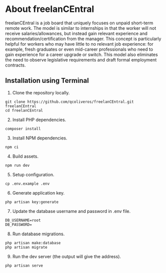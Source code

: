 # About freelanCEntral

freelanCEntral is a job board that uniquely focuses on unpaid short-term remote
work. The model is similar to internships in that the worker will not receive
salaries/allowances, but instead gain relevant experience and
recommendation/certification from the manager. This concept is particularly helpful for
workers who may have little to no relevant job experience: for example, fresh
graduates or even mid-career professionals who need to gain experience for a career
upgrade or switch. This model also eliminates the need to observe legislative
requirements and draft formal employment contracts.

## Installation using Terminal

1. Clone the repository locally.
```
git clone https://github.com/qcoliveros/freelanCEntral.git freelanCEntral
cd freelanCEntral
```
2. Install PHP dependencies.
```
composer install
```
3. Install NPM dependencies.
```
npm ci
```
4. Build assets.
```
npm run dev
```
5. Setup configuration.
```
cp .env.example .env
```
6. Generate application key.
```
php artisan key:generate
```
7. Update the database username and password in .env file.
```
DB_USERNAME=root
DB_PASSWORD=
```
8. Run database migrations.
```
php artisan make:database
php artisan migrate
```
9. Run the dev server (the output will give the address).
```
php artisan serve
```
